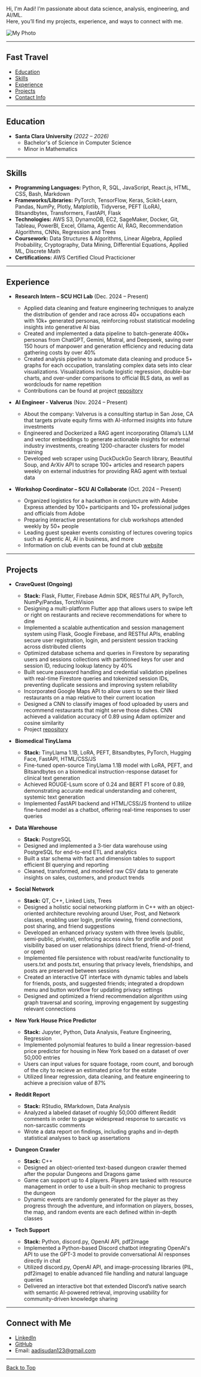 Hi, I'm Aadi! I’m passionate about data science, analysis, engineering, and AI/ML.  
Here, you’ll find my projects, experience, and ways to connect with me.

![My Photo](assets/testme-removebg-preview.jpg)

---

## Fast Travel
- [Education](#education)
- [Skills](#skills)
- [Experience](#experience)
- [Projects](#projects)
- [Contact Info](#connect-with-me)
---

## Education

- **Santa Clara University** *(2022 – 2026)*  
  - Bachelor's of Science in Computer Science
  - Minor in Mathematics

---

## Skills

- **Programming Languages:** Python, R, SQL, JavaScript, React.js, HTML, CSS, Bash, Markdown  
- **Frameworks/Libraries:** PyTorch, TensorFlow, Keras, Scikit-Learn, Pandas, NumPy, Plotly, Matplotlib, Tidyverse, PEFT (LoRA), Bitsandbytes, Transformers, FastAPI, Flask  
- **Technologies:** AWS S3, DynamoDB, EC2, SageMaker, Docker, Git, Tableau, PowerBI, Excel, Ollama, Agentic AI, RAG, Recommendation Algorithms, CNNs, Regression and Trees  
- **Coursework:** Data Structures & Algorithms, Linear Algebra, Applied Probability, Cryptography, Data Mining, Differential Equations, Applied ML, Discrete Math
- **Certifications:** AWS Certified Cloud Practicioner

---

## Experience

- **Research Intern – SCU HCI Lab** (Dec. 2024 – Present)  
  - Applied data cleaning and feature engineering techniques to analyze the distribution of gender and race across 40+ occupations each with 10k+ generated personas, reinforcing robust statistical modeling insights into generative AI bias
  - Created and implemented a data pipeline to batch-generate 400k+ personas from ChatGPT, Gemini, Mistral, and Deepseek, saving over 150 hours of manpower and generation efficiency and reducing data gathering costs by over 40%
  - Created analysis pipeline to automate data cleaning and produce 5+ graphs for each occupation, translating complex data sets into clear visualizations. Visualizations include logistic regression, double-bar charts, and over-under comparisons to official BLS data, as well as wordclouds for name repetition
  - Contributions can be found at project [repository](https://github.com/scuhci/genai-bias)

- **AI Engineer - Valverus** (Nov. 2024 – Present)
  - About the company: Valverus is a consulting startup in San Jose, CA that targets private equity firms with AI-informed insights into future investments
  - Engineered and Dockerized a RAG agent incorporating Ollama’s LLM and vector embeddings to generate actionable insights for external industry investments, creating 1200-character clusters for model training
  - Developed web scraper using DuckDuckGo Search library, Beautiful Soup, and ArXiv API to scrape 100+ articles and research papers weekly on external industries for providing RAG agent with textual data  

- **Workshop Coordinator – SCU AI Collaborate** (Oct. 2024 – Present)
  - Organized logistics for a hackathon in conjuncture with Adobe Express attended by 100+ participants and 10+ professional judges and officials from Adobe
  - Preparing interactive presentations for club workshops attended weekly by 50+ people
  - Leading guest speaker events consisting of lectures covering topics such as Agentic AI, AI in business, and more
  - Information on club events can be found at club [website](https://www.scuaiclub.com)

---

## Projects

- **CraveQuest (Ongoing)**
  - **Stack:** Flask, Flutter, Firebase Admin SDK, RESTful API, PyTorch, NumPy/Pandas, TorchVision
  - Designing a multi-platform Flutter app that allows users to swipe left or right on restaurants and recieve recommendations for where to dine
  - Implemented a scalable authentication and session management system using Flask, Google Firebase, and RESTful APIs, enabling secure user registration, login, and persistent session tracking across distributed clients
  - Optimized database schema and queries in Firestore by separating users and sessions collections with partitioned keys for user and session ID, reducing lookup latency by 40%
  - Built secure password handling and credential validation pipelines with real-time Firestore queries and tokenized session IDs, preventing duplicate sessions and improving system reliability
  - Incorporated Google Maps API to allow users to see their liked restaurants on a map relative to their current location
  - Designed a CNN to classify images of food uploaded by users and recommend restaurants that might serve those dishes. CNN achieved a validation accuracy of 0.89 using Adam optimizer and cosine similarity
  - Project [repository](https://github.com/mikewen8/Food_app)

- **Biomedical TinyLlama**
  - **Stack:** TinyLlama 1.1B, LoRA, PEFT, Bitsandbytes, PyTorch, Hugging Face, FastAPI, HTML/CSS/JS
  - Fine-tuned open-source TinyLlama 1.1B model with LoRA, PEFT, and Bitsandbytes on a biomedical instruction-response dataset for clinical text generation
  - Achieved ROUGE-Lsum score of 0.24 and BERT F1 score of 0.89, demonstrating accurate medical understanding and coherent, systemic text generation
  - Implemented FastAPI backend and HTML/CSS/JS frontend to utilize fine-tuned model as a chatbot, offering real-time responses to user queries

- **Data Warehouse**
  - **Stack:** PostgreSQL
  - Designed and implemented a 3-tier data warehouse using PostgreSQL for end-to-end ETL and analytics
  - Built a star schema with fact and dimension tables to support efficient BI querying and reporting
  - Cleaned, transformed, and modeled raw CSV data to generate insights on sales, customers, and product trends

- **Social Network**  
  - **Stack:** QT, C++, Linked Lists, Trees
  - Designed a holistic social networking platform in C++ with an object-oriented architecture revolving around User, Post, and Network classes, enabling user login, profile viewing, friend connections, post sharing, and friend suggestions
  - Developed an enhanced privacy system with three levels (public, semi-public, private), enforcing access rules for profile and post visibility based on user relationships (direct friend, friend-of-friend, or open)
  - Implemented file persistence with robust read/write functionality to users.txt and posts.txt, ensuring that privacy levels, friendships, and posts are preserved between sessions
  - Created an interactive QT interface with dynamic tables and labels for friends, posts, and suggested friends; integrated a dropdown menu and button workflow for updating privacy settings
  - Designed and optimized a friend recommendation algorithm using graph traversal and scoring, improving engagement by suggesting relevant connections

- **New York House Price Predictor**  
  - **Stack:** Jupyter, Python, Data Analysis, Feature Engineering, Regression
  - Implemented polynomial features to build a linear regression-based price predictor for housing in New York based on a dataset of over 50,000 entries
  - Users can input values for square footage, room count, and borough of the city to recieve an estimated price for the estate
  - Utilized linear regression, data cleaning, and feature engineering to achieve a precision value of 87%

- **Reddit Report**  
  - **Stack:** RStudio, RMarkdown, Data Analysis
  - Analyzed a labeled dataset of roughly 50,000 different Reddit comments in order to gauge widespread response to sarcastic vs non-sarcastic comments
  - Wrote a data report on findings, including graphs and in-depth statistical analyses to back up assertations

- **Dungeon Crawler**  
  - **Stack:** C++
  - Designed an object-oriented text-based dungeon crawler themed after the popular Dungeons and Dragons game
  - Game can support up to 4 players. Players are tasked with resource management in order to use a built-in shop mechanic to progress the dungeon
  - Dynamic events are randomly generated for the player as they progress through the adventure, and information on players, bosses, the map, and random events are each defined within in-depth classes   

- **Tech Support**  
  - **Stack:** Python, discord.py, OpenAI API, pdf2image
  - Implemented a Python-based Discord chatbot integrating OpenAI's API to use the GPT-3 model to provide conversational AI responses directly in chat
  - Utilized discord.py, OpenAI API, and image-processing libraries (PIL, pdf2image) to enable advanced file handling and natural language queries
  - Delivered an interactive bot that extended Discord’s native search with semantic AI-powered retrieval, improving usability for community-driven knowledge sharing

---

## Connect with Me

- [LinkedIn](https://www.linkedin.com/in/aadi-sudan-66b183204)  
- [GitHub](https://github.com/Aadi-Sudan)  
- Email: aadisudan123@gmail.com  

---

[Back to Top](#fast-travel)
